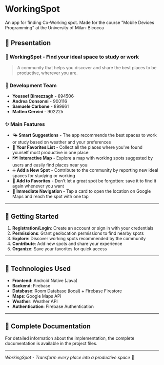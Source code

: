 # WorkingSpot
An app for finding Co-Working spot. Made for the course "Mobile Devices Programming" at the University of Milan-Bicocca

## 📖 Presentation

### 🎯 **WorkingSpot - Find your ideal space to study or work**

> A community that helps you discover and share the best places to be productive, wherever you are.

### 👥 **Development Team**

- **Youssef Bimezzagh** - 894506
- **Andrea Consonni** - 900116  
- **Samuele Carbone** - 899661
- **Matteo Cervini** - 902225

### ✨ **Main Features**

- 🌤️ **Smart Suggestions** - The app recommends the best spaces to work or study based on weather and your preferences
- 📂 **Your Favorites List** - Collect all the places where you've found yourself most productive in one place
- 🗺️ **Interactive Map** - Explore a map with working spots suggested by users and easily find places near you
- ➕ **Add a New Spot** - Contribute to the community by reporting new ideal spaces for studying or working
- 💜 **Add to Favorites** - Don't let a great spot be forgotten: save it to find it again whenever you want
- 📍 **Immediate Navigation** - Tap a card to open the location on Google Maps and reach the spot with one tap

---

## 🚀 **Getting Started**

1. **Registration/Login**: Create an account or sign in with your credentials
2. **Permissions**: Grant geolocation permissions to find nearby spots
3. **Explore**: Discover working spots recommended by the community
4. **Contribute**: Add new spots and share your experience
5. **Organize**: Save your favorites for quick access

---

## 🔧 **Technologies Used**

- **Frontend**: Android Native (Java)
- **Backend**: Firebase
- **Database**: Room Database (local) + Firebase Firestore
- **Maps**: Google Maps API
- **Weather**: Weather API
- **Authentication**: Firebase Authentication

---

## 📄 **Complete Documentation**

For detailed information about the implementation, the complete documentation is available in the project files.

---

*WorkingSpot - Transform every place into a productive space* 🚀


